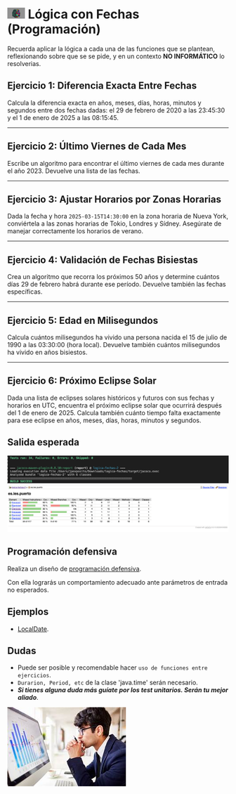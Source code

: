 # <img src="images/logica.png" width="40"> Lógica con Fechas (Programación)

Recuerda aplicar la lógica a cada una de las funciones que se plantean, reflexionando sobre que se se pide, y en un contexto **NO INFORMÁTICO** lo resolverias.


## Ejercicio 1: Diferencia Exacta Entre Fechas

Calcula la diferencia exacta en años, meses, días, horas, minutos y segundos entre dos fechas dadas: el 29 de febrero de 2020 a las 23:45:30 y el 1 de enero de 2025 a las 08:15:45.

---

## Ejercicio 2: Último Viernes de Cada Mes

Escribe un algoritmo para encontrar el último viernes de cada mes durante el año 2023. Devuelve una lista de las fechas.

---

## Ejercicio 3: Ajustar Horarios por Zonas Horarias

Dada la fecha y hora `2025-03-15T14:30:00` en la zona horaria de Nueva York, conviértela a las zonas horarias de Tokio, Londres y Sídney. Asegúrate de manejar correctamente los horarios de verano.

---

## Ejercicio 4: Validación de Fechas Bisiestas

Crea un algoritmo que recorra los próximos 50 años y determine cuántos días 29 de febrero habrá durante ese período. Devuelve también las fechas específicas.

---

## Ejercicio 5: Edad en Milisegundos

Calcula cuántos milisegundos ha vivido una persona nacida el 15 de julio de 1990 a las 03:30:00 (hora local). Devuelve también cuántos milisegundos ha vivido en años bisiestos.

---

## Ejercicio 6: Próximo Eclipse Solar

Dada una lista de eclipses solares históricos y futuros con sus fechas y horarios en UTC, encuentra el próximo eclipse solar que ocurrirá después del 1 de enero de 2025. Calcula también cuánto tiempo falta exactamente para ese eclipse en años, meses, días, horas, minutos y segundos.

## Salida esperada

<img src="images/salida-test.png">

<img src="images/salida-jacoco.png">

## Programación defensiva

Realiza un diseño de [programación defensiva](https://es.wikipedia.org/wiki/Programaci%C3%B3n_defensiva).

Con ella lograrás un comportamiento adecuado ante parámetros de entrada no esperados.

## Ejemplos

- [LocalDate](https://www.w3schools.com/java/java_date.asp).

## Dudas

- Puede ser posible y recomendable hacer `uso de funciones entre ejercicios`. 
- `Durarion, Period, etc` de la clase 'java.time' serán necesario.
- ___Si tienes alguna duda más guíate por los test unitarios. Serán tu mejor aliado___.

<img src="images/aliado.png">